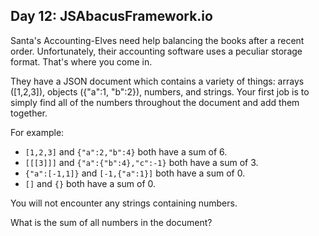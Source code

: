 Day 12: JSAbacusFramework.io
---
 
Santa's Accounting-Elves need help balancing the books after a recent order. Unfortunately, their accounting software uses a peculiar storage format. That's where you come in.

They have a JSON document which contains a variety of things: arrays ([1,2,3]), objects ({"a":1, "b":2}), numbers, and strings. Your first job is to simply find all of the numbers throughout the document and add them together.

For example:

- `[1,2,3]`  and `{"a":2,"b":4}`  both have a sum of 6.
- `[[[3]]]`  and `{"a":{"b":4},"c":-1}`  both have a sum of 3.
- `{"a":[-1,1]}`  and `[-1,{"a":1}]`  both have a sum of 0.
- `[]`  and `{}`  both have a sum of 0.

You will not encounter any strings containing numbers.

What is the sum of all numbers in the document?